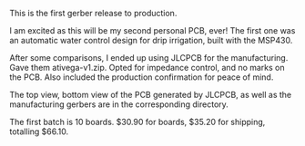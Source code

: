 This is the first gerber release to production.

I am excited as this will be my second personal PCB, ever! The first one was an
automatic water control design for drip irrigation, built with the MSP430.

After some comparisons, I ended up using JLCPCB for the manufacturing. Gave them
ativega-v1.zip. Opted for impedance control, and no marks on the PCB. Also
included the production confirmation for peace of mind.

The top view, bottom view of the PCB generated by JLCPCB, as well as the
manufacturing gerbers are in the corresponding directory.

The first batch is 10 boards. $30.90 for boards, $35.20 for shipping, totalling
$66.10.
